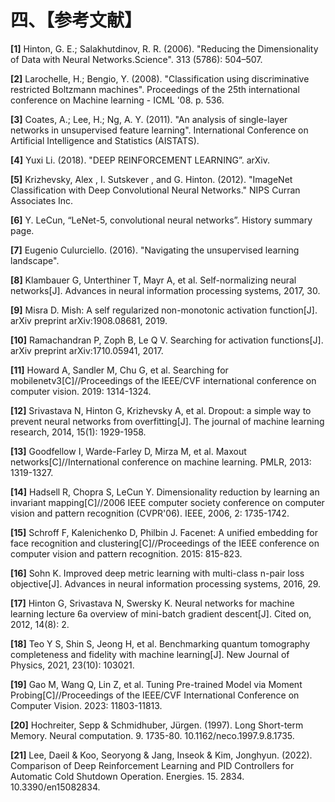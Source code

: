 
# 四、【参考文献】

**[1]** Hinton, G. E.; Salakhutdinov, R. R. (2006). "Reducing the Dimensionality of Data with Neural Networks.Science". 313 (5786): 504–507.

**[2]** Larochelle, H.; Bengio, Y. (2008). "Classification using discriminative restricted Boltzmann machines". Proceedings of the 25th international conference on Machine learning - ICML '08. p. 536.

**[3]** Coates, A.; Lee, H.; Ng, A. Y. (2011). "An analysis of single-layer networks in unsupervised feature learning". International Conference on Artificial Intelligence and Statistics (AISTATS).

**[4]** Yuxi Li. (2018). "DEEP REINFORCEMENT LEARNING”. arXiv.

**[5]** Krizhevsky, Alex , I. Sutskever , and G. Hinton. (2012). "ImageNet Classification with Deep Convolutional Neural Networks." NIPS Curran Associates Inc.

**[6]** Y. LeCun, “LeNet-5, convolutional neural networks”. History summary page.

**[7]** Eugenio Culurciello. (2016). "Navigating the unsupervised learning landscape".

**[8]** Klambauer G, Unterthiner T, Mayr A, et al. Self-normalizing neural networks[J]. Advances in neural information processing systems, 2017, 30.

**[9]** Misra D. Mish: A self regularized non-monotonic activation function[J]. arXiv preprint arXiv:1908.08681, 2019.

**[10]** Ramachandran P, Zoph B, Le Q V. Searching for activation functions[J]. arXiv preprint arXiv:1710.05941, 2017.

**[11]** Howard A, Sandler M, Chu G, et al. Searching for mobilenetv3[C]//Proceedings of the IEEE/CVF international conference on computer vision. 2019: 1314-1324.

**[12]** Srivastava N, Hinton G, Krizhevsky A, et al. Dropout: a simple way to prevent neural networks from overfitting[J]. The journal of machine learning research, 2014, 15(1): 1929-1958.

**[13]** Goodfellow I, Warde-Farley D, Mirza M, et al. Maxout networks[C]//International conference on machine learning. PMLR, 2013: 1319-1327.

**[14]** Hadsell R, Chopra S, LeCun Y. Dimensionality reduction by learning an invariant mapping[C]//2006 IEEE computer society conference on computer vision and pattern recognition (CVPR'06). IEEE, 2006, 2: 1735-1742.

**[15]** Schroff F, Kalenichenko D, Philbin J. Facenet: A unified embedding for face recognition and clustering[C]//Proceedings of the IEEE conference on computer vision and pattern recognition. 2015: 815-823.

**[16]** Sohn K. Improved deep metric learning with multi-class n-pair loss objective[J]. Advances in neural information processing systems, 2016, 29.

**[17]** Hinton G, Srivastava N, Swersky K. Neural networks for machine learning lecture 6a overview of mini-batch gradient descent[J]. Cited on, 2012, 14(8): 2.

**[18]** Teo Y S, Shin S, Jeong H, et al. Benchmarking quantum tomography completeness and fidelity with machine learning[J]. New Journal of Physics, 2021, 23(10): 103021.

**[19]** Gao M, Wang Q, Lin Z, et al. Tuning Pre-trained Model via Moment Probing[C]//Proceedings of the IEEE/CVF International Conference on Computer Vision. 2023: 11803-11813.

**[20]** Hochreiter, Sepp & Schmidhuber, Jürgen. (1997). Long Short-term Memory. Neural computation. 9. 1735-80. 10.1162/neco.1997.9.8.1735. 

**[21]** Lee, Daeil & Koo, Seoryong & Jang, Inseok & Kim, Jonghyun. (2022). Comparison of Deep Reinforcement Learning and PID Controllers for Automatic Cold Shutdown Operation. Energies. 15. 2834. 10.3390/en15082834. 